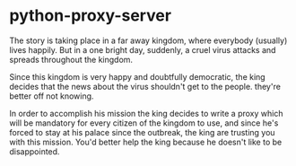 # python-proxy-server
The story is taking place in a far away kingdom, where everybody (usually) lives happily.
But in a one bright day, suddenly, a cruel virus attacks and spreads throughout the kingdom.

Since this kingdom is very happy and doubtfully democratic, the king decides that the news about the virus shouldn't get to the people. they're better off not knowing.

In order to accomplish his mission the king decides to write a proxy which will be mandatory for every citizen of the kingdom to use, and since he's forced to stay at his palace since the outbreak, the king are trusting you with this mission.
You'd better help the king because he doesn't like to be disappointed.
